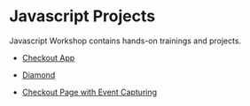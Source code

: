 # Javascript Projects

Javascript Workshop contains hands-on trainings and projects.

- [Checkout App](./1-Checkout_page/README.md)

- [Diamond](./2-Diamond/README.md)

- [Checkout Page with Event Capturing](./3-Checkout_page_with_event_capturing/README.md)





